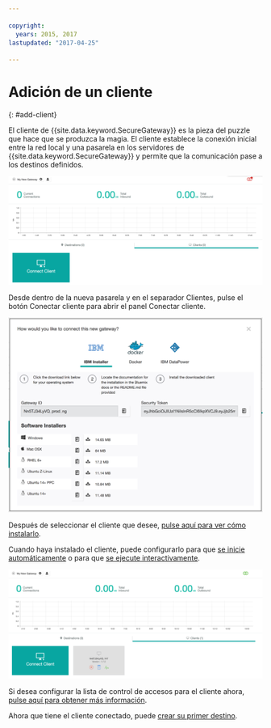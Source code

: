 ```yaml
---

copyright:
  years: 2015, 2017
lastupdated: "2017-04-25"

---
```


# Adición de un cliente
{: #add-client}

El cliente de {{site.data.keyword.SecureGateway}} es la pieza del puzzle que hace que se produzca la magia.  El cliente establece la conexión inicial entre la red local y una pasarela en los servidores de {{site.data.keyword.SecureGateway}} y permite que la comunicación pase a los destinos definidos.

![Nueva pasarela](./images/newGateway.png?raw=true "Nueva pasarela")

Desde dentro de la nueva pasarela y en el separador Clientes, pulse el botón Conectar cliente para abrir el panel Conectar cliente.

![Conectar cliente](./images/connectClient.png?raw=true "Conectar cliente")

Después de seleccionar el cliente que desee, [pulse aquí para ver cómo instalarlo](/docs/services/SecureGateway?topic=securegateway-client-install).

Cuando haya instalado el cliente, puede configurarlo para que [se inicie automáticamente](/docs/services/SecureGateway?topic=securegateway-auto-start-conf) o para que [se ejecute interactivamente](/docs/services/SecureGateway?topic=securegateway-client-interacting).

![Cliente conectado](./images/connectedClient.png?raw=true "Cliente conectado")

Si desea configurar la lista de control de accesos para el cliente ahora, [pulse aquí para obtener más información](/docs/services/SecureGateway?topic=securegateway-acl).

Ahora que tiene el cliente conectado, puede [crear su primer destino](/docs/services/SecureGateway?topic=securegateway-add-dest).
